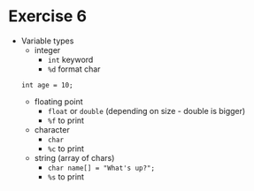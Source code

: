 # Exercise 6

* Variable types
    * integer 
        * ```int``` keyword
        *  ```%d``` format char
    ```
    int age = 10;
    ```
    * floating point
        * ```float``` or ```double``` (depending on size - double is bigger)
        * ```%f``` to print
    * character
        * ```char```
        * ```%c``` to print
    * string (array of chars)
        * ```char name[] = "What's up?";```
        * ```%s``` to print
